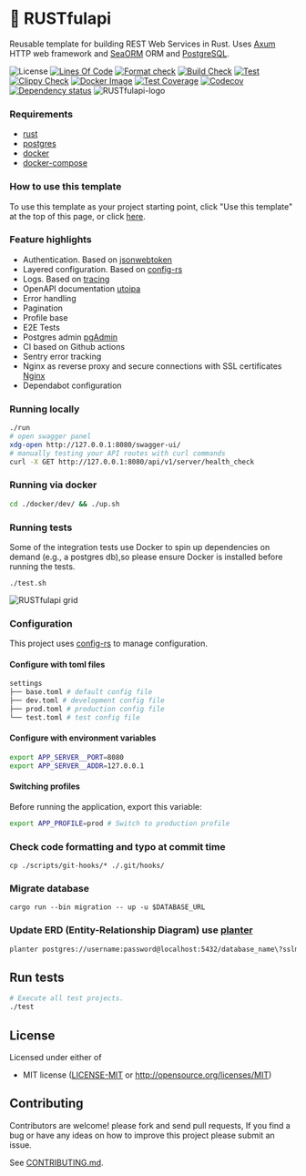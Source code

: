 # 🦀 RUSTfulapi
Reusable template for building REST Web Services in Rust. Uses [Axum](https://github.com/tokio-rs/axum) HTTP web framework and [SeaORM](https://github.com/SeaQL/sea-orm) ORM and [PostgreSQL](https://www.postgresql.org/).

![License](https://img.shields.io/github/license/robatipoor/rustfulapi)
[![Lines Of Code](https://tokei.rs/b1/github/robatipoor/rustfulapi?category=code)](https://github.com/robatipoor/rustfulapi)
[![Format check](https://github.com/robatipoor/rustfulapi/actions/workflows/code-formater.yml/badge.svg)](https://github.com/robatipoor/rustfulapi/actions/workflows/code-formater.yml)
[![Build Check](https://github.com/robatipoor/rustfulapi/actions/workflows/build-checker.yml/badge.svg)](https://github.com/robatipoor/rustfulapi/actions/workflows/build-checker.yml)
[![Test](https://github.com/robatipoor/rustfulapi/actions/workflows/test.yml/badge.svg)](https://github.com/robatipoor/rustfulapi/actions/workflows/test.yml)
[![Clippy Check](https://github.com/robatipoor/rustfulapi/actions/workflows/code-linter.yml/badge.svg)](https://github.com/robatipoor/rustfulapi/actions/workflows/code-linter.yml)
[![Docker Image](https://github.com/robatipoor/rustfulapi/actions/workflows/image-builder.yml/badge.svg)](https://github.com/robatipoor/rustfulapi/actions/workflows/image-builder.yml)
[![Test Coverage](https://github.com/robatipoor/rustfulapi/actions/workflows/test-coverage.yml/badge.svg)](https://github.com/robatipoor/rustfulapi/actions/workflows/test-coverage.yml)
[![Codecov](https://codecov.io/gh/robatipoor/rustfulapi/branch/main/graph/badge.svg?token=BIMUKRJPE7)](https://codecov.io/gh/robatipoor/rustfulapi)
[![Dependency status](https://deps.rs/repo/github/robatipoor/rustfulapi/status.svg)](https://deps.rs/repo/github/robatipoor/rustfulapi)
![RUSTfulapi-logo](/static/images/_logo.jpg)
### Requirements

- [rust](https://www.rust-lang.org/tools/install)
- [postgres](https://www.postgresql.org/)
- [docker](https://www.docker.com/)
- [docker-compose](https://docs.docker.com/compose/)

### How to use this template

To use this template as your project starting point, click "Use this template" at the top of this page, or click [here](https://github.com/robatipoor/rustfulapi/generate).

### Feature highlights

* Authentication. Based on [jsonwebtoken](https://github.com/Keats/jsonwebtoken)
* Layered configuration. Based on [config-rs](https://github.com/mehcode/config-rs)
* Logs. Based on [tracing](https://github.com/tokio-rs/tracing)
* OpenAPI documentation [utoipa](https://github.com/juhaku/utoipa)
* Error handling
* Pagination
* Profile base 
* E2E Tests
* Postgres admin [pgAdmin](https://www.pgadmin.org/)
* CI based on Github actions
* Sentry error tracking
* Nginx as reverse proxy and secure connections with SSL certificates [Nginx](https://www.nginx.com/)
* Dependabot configuration

### Running locally

```bash
./run
# open swagger panel
xdg-open http://127.0.0.1:8080/swagger-ui/
# manually testing your API routes with curl commands
curl -X GET http://127.0.0.1:8080/api/v1/server/health_check
```
### Running via docker

```bash
cd ./docker/dev/ && ./up.sh
```
### Running tests
Some of the integration tests use Docker to spin up dependencies on demand (e.g., a postgres db),so please ensure Docker is installed before running the tests.
```
./test.sh
```
![RUSTfulapi grid](https://codecov.io/gh/robatipoor/rustfulapi/branch/main/graphs/tree.svg?token=BIMUKRJPE7)
### Configuration
This project uses [config-rs](https://github.com/mehcode/config-rs) to manage configuration.
#### Configure with toml files
```bash
settings
├── base.toml # default config file 
├── dev.toml # development config file 
├── prod.toml # production config file
└── test.toml # test config file

```
#### Configure with environment variables
```bash
export APP_SERVER__PORT=8080
export APP_SERVER__ADDR=127.0.0.1
```
#### Switching profiles
Before running the application, export this variable:
```bash
export APP_PROFILE=prod # Switch to production profile
```
### Check code formatting and typo at commit time
```
cp ./scripts/git-hooks/* ./.git/hooks/
```
### Migrate database
```
cargo run --bin migration -- up -u $DATABASE_URL
```
### Update ERD (Entity-Relationship Diagram) use [planter](https://github.com/achiku/planter)
```bash
planter postgres://username:password@localhost:5432/database_name\?sslmode=disable -o docs/schema.puml
```

## Run tests
```sh
# Execute all test projects.
./test
```

## License

Licensed under either of

 * MIT license
   ([LICENSE-MIT](LICENSE) or http://opensource.org/licenses/MIT)

## Contributing

Contributors are welcome! please fork and send pull requests, If you find a bug
or have any ideas on how to improve this project please submit an issue.

See [CONTRIBUTING.md](CONTRIBUTING.md).
